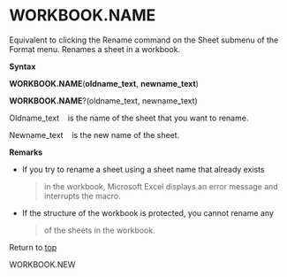 WORKBOOK.NAME
=============

Equivalent to clicking the Rename command on the Sheet submenu of the
Format menu. Renames a sheet in a workbook.

**Syntax**

**WORKBOOK.NAME**(**oldname\_text**, **newname\_text**)

**WORKBOOK.NAME**?(oldname\_text, newname\_text)

Oldname\_text    is the name of the sheet that you want to rename.

Newname\_text    is the new name of the sheet.

**Remarks**

-   If you try to rename a sheet using a sheet name that already exists
    > in the workbook, Microsoft Excel displays an error message and
    > interrupts the macro.

-   If the structure of the workbook is protected, you cannot rename any
    > of the sheets in the workbook.

Return to [top](#T)

WORKBOOK.NEW
